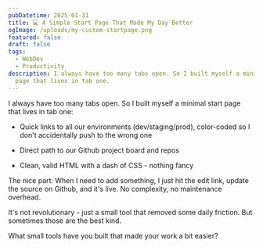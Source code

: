 ```yaml
---
pubDatetime: 2025-01-31
title: 💻 A Simple Start Page That Made My Day Better
ogImage: /uploads/my-custom-startpage.png
featured: false
draft: false
tags:
  - WebDev
  - Productivity
description: I always have too many tabs open. So I built myself a minimal start
  page that lives in tab one.
---
```

I always have too many tabs open. So I built myself a minimal start page that lives in tab one:

*   Quick links to all our environments (dev/staging/prod), color-coded so I don't accidentally push to the wrong one
    
*   Direct path to our Github project board and repos
    
*   Clean, valid HTML with a dash of CSS - nothing fancy
    

The nice part: When I need to add something, I just hit the edit link, update the source on Github, and it's live. No complexity, no maintenance overhead.

It's not revolutionary - just a small tool that removed some daily friction. But sometimes those are the best kind.

What small tools have you built that made your work a bit easier?
